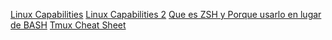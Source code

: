 [Linux Capabilities](https://www.incibe-cert.es/blog/linux-capabilities)
[Linux Capabilities 2](http://www.etl.it.uc3m.es/Linux_Capabilities)
[Que es ZSH y Porque usarlo en lugar de BASH](https://respontodo.com/que-es-zsh-y-por-que-deberia-usarlo-en-lugar-de-bash/)
[Tmux Cheat Sheet](https://hack4u.io/wp-content/uploads/2022/05/Tmux-Cheat-Sheet.pdf)
